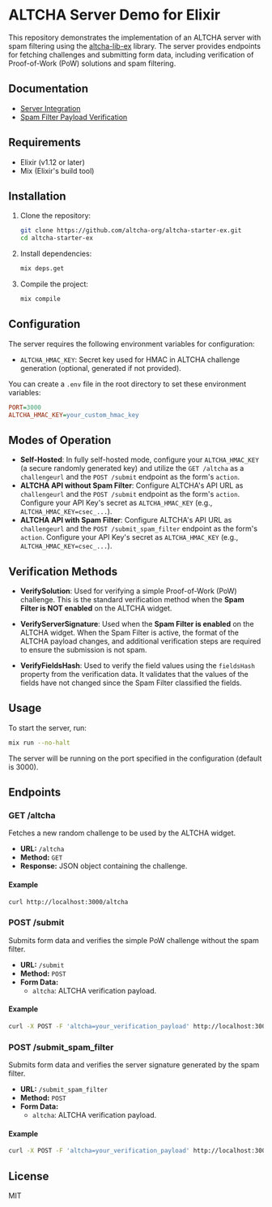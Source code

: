 # ALTCHA Server Demo for Elixir

This repository demonstrates the implementation of an ALTCHA server with spam filtering using the [altcha-lib-ex](https://github.com/altcha-org/altcha-lib-ex) library. The server provides endpoints for fetching challenges and submitting form data, including verification of Proof-of-Work (PoW) solutions and spam filtering.

## Documentation

- [Server Integration](https://altcha.org/docs/server-integration/)
- [Spam Filter Payload Verification](https://altcha.org/docs/api/challenge-api/#server-verification)

## Requirements

- Elixir (v1.12 or later)
- Mix (Elixir's build tool)

## Installation

1. Clone the repository:

    ```sh
    git clone https://github.com/altcha-org/altcha-starter-ex.git
    cd altcha-starter-ex
    ```

2. Install dependencies:

    ```sh
    mix deps.get
    ```

3. Compile the project:

    ```sh
    mix compile
    ```

## Configuration

The server requires the following environment variables for configuration:

- `ALTCHA_HMAC_KEY`: Secret key used for HMAC in ALTCHA challenge generation (optional, generated if not provided).

You can create a `.env` file in the root directory to set these environment variables:

```ini
PORT=3000
ALTCHA_HMAC_KEY=your_custom_hmac_key
```

## Modes of Operation

- **Self-Hosted**: In fully self-hosted mode, configure your `ALTCHA_HMAC_KEY` (a secure randomly generated key) and utilize the `GET /altcha` as a `challengeurl` and the `POST /submit` endpoint as the form's `action`.
- **ALTCHA API without Spam Filter**: Configure ALTCHA's API URL as `challengeurl` and the `POST /submit` endpoint as the form's `action`. Configure your API Key's secret as `ALTCHA_HMAC_KEY` (e.g., `ALTCHA_HMAC_KEY=csec_...`).
- **ALTCHA API with Spam Filter**: Configure ALTCHA's API URL as `challengeurl` and the `POST /submit_spam_filter` endpoint as the form's `action`. Configure your API Key's secret as `ALTCHA_HMAC_KEY` (e.g., `ALTCHA_HMAC_KEY=csec_...`).

## Verification Methods

- **VerifySolution**: Used for verifying a simple Proof-of-Work (PoW) challenge. This is the standard verification method when the **Spam Filter is NOT enabled** on the ALTCHA widget.

- **VerifyServerSignature**: Used when the **Spam Filter is enabled** on the ALTCHA widget. When the Spam Filter is active, the format of the ALTCHA payload changes, and additional verification steps are required to ensure the submission is not spam.

- **VerifyFieldsHash**: Used to verify the field values using the `fieldsHash` property from the verification data. It validates that the values of the fields have not changed since the Spam Filter classified the fields.

## Usage

To start the server, run:

```sh
mix run --no-halt
```

The server will be running on the port specified in the configuration (default is 3000).

## Endpoints

### GET /altcha

Fetches a new random challenge to be used by the ALTCHA widget.

- **URL:** `/altcha`
- **Method:** `GET`
- **Response:** JSON object containing the challenge.

#### Example

```sh
curl http://localhost:3000/altcha
```

### POST /submit

Submits form data and verifies the simple PoW challenge without the spam filter.

- **URL:** `/submit`
- **Method:** `POST`
- **Form Data:**
  - `altcha`: ALTCHA verification payload.

#### Example

```sh
curl -X POST -F 'altcha=your_verification_payload' http://localhost:3000/submit
```

### POST /submit_spam_filter

Submits form data and verifies the server signature generated by the spam filter.

- **URL:** `/submit_spam_filter`
- **Method:** `POST`
- **Form Data:**
  - `altcha`: ALTCHA verification payload.

#### Example

```sh
curl -X POST -F 'altcha=your_verification_payload' http://localhost:3000/submit_spam_filter
```

## License

MIT